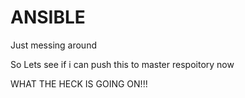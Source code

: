 # ANSIBLE
Just messing around

So Lets see if i can push this to master respoitory now

WHAT THE HECK IS GOING ON!!!

